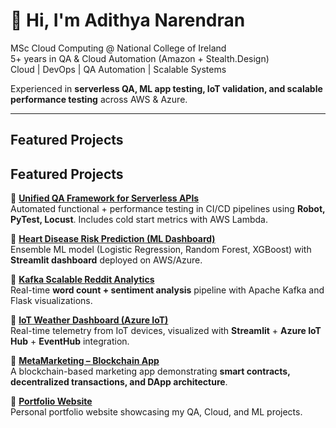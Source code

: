 
# 👋 Hi, I'm Adithya Narendran

 MSc Cloud Computing @ National College of Ireland  
 5+ years in QA & Cloud Automation (Amazon + Stealth.Design)  
 Cloud | DevOps | QA Automation | Scalable Systems  

 Experienced in **serverless QA, ML app testing, IoT validation, and scalable performance testing** across AWS & Azure.  

---
##  Featured Projects

##  Featured Projects

🔹 [**Unified QA Framework for Serverless APIs**](https://github.com/adithyanaren/your-repo-here)  
Automated functional + performance testing in CI/CD pipelines using **Robot, PyTest, Locust**. Includes cold start metrics with AWS Lambda.

🔹 [**Heart Disease Risk Prediction (ML Dashboard)**](https://github.com/adithyanaren/HeartRiskPredictor-An-Ensemble-ML-Approach)  
Ensemble ML model (Logistic Regression, Random Forest, XGBoost) with **Streamlit dashboard** deployed on AWS/Azure.

🔹 [**Kafka Scalable Reddit Analytics**](https://github.com/adithyanaren/RedStream-Scalable-Real-Time-Reddit-Analytics-with-Kafka)  
Real-time **word count + sentiment analysis** pipeline with Apache Kafka and Flask visualizations.

🔹 [**IoT Weather Dashboard (Azure IoT)**](https://github.com/adithyanaren/FogWatch)  
Real-time telemetry from IoT devices, visualized with **Streamlit** + **Azure IoT Hub** + **EventHub** integration.

🔹 [**MetaMarketing – Blockchain App**](https://github.com/adithyanaren/MetaMarketing-a-blockchain-app)  
A blockchain-based marketing app demonstrating **smart contracts, decentralized transactions, and DApp architecture**.

🔹 [**Portfolio Website**](https://github.com/adithyanaren/adithyanaren.github.io)  
Personal portfolio website showcasing my QA, Cloud, and ML projects.

